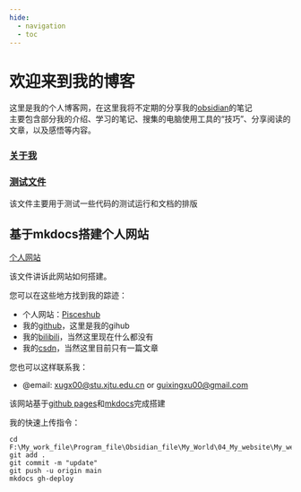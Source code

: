 ```yaml
---
hide:
  - navigation
  - toc
---
```


# 欢迎来到我的博客  

这里是我的个人博客网，在这里我将不定期的分享我的[obsidian](https://obsidian.md/)的笔记   
主要包含部分我的介绍、学习的笔记、搜集的电脑使用工具的“技巧”、分享阅读的文章，以及感悟等内容。
### [关于我](./manuscript/01_my_inf/about_me.md)

### [测试文件](./manuscript/00_test/test.md)

该文件主要用于测试一些代码的测试运行和文档的排版

## 基于mkdocs搭建个人网站
  
[个人网站](./manuscript/03_blog/use_computer/基于mkdocs搭建个人网站.md)

该文件讲诉此网站如何搭建。


您可以在这些地方找到我的踪迹： 
  
- 个人网站：[Pisceshub](https://pisceshub.github.io/)
- 我的[github](https://github.com/Pisceshub)，这里是我的gihub  
- 我的[bilibili](https://space.bilibili.com/487535234?spm_id_from=333.788.0.0)，当然这里现在什么都没有  
- 我的[csdn](https://blog.csdn.net/xiaoxinlove4?spm=1011.2124.3001.5343)，当然这里目前只有一篇文章  

您也可以这样联系我：
- @email: xugx00@stu.xjtu.edu.cn or guixingxu00@gmail.com

该网站基于[github pages](https://pages.github.com/)和[mkdocs](https://www.mkdocs.org/)完成搭建   

我的快速上传指令：
```
cd F:\My_work_file\Program_file\Obsidian_file\My_World\04_My_website\My_website 
git add .
git commit -m "update"
git push -u origin main
mkdocs gh-deploy
```
